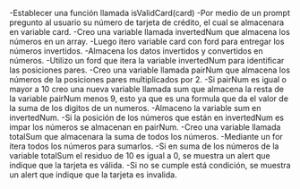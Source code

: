
-Establecer una función llamada isValidCard(card)
-Por medio de un prompt pregunto al usuario su número de tarjeta de crédito, el cual se almacenara en variable card.
-Creo una variable llamada invertedNum que almacena los números en un array.
-Luego itero variable card con ford para entregar los números invertidos.
-Almacena los datos invertidos y convertidos en números.
-Utilizo un ford que itera la variable invertedNum para identificar las posiciones pares.
-Creo una variable llamada pairNum que almacena los números de la posiciones pares multiplicados por 2.
-Si pairNum es igual o mayor a 10 creo una nueva variable llamada sum que almacena la resta de la variable pairNum menos 9, esto ya que es una formula que da el valor de la suma de los digitos de un numeros.
-Almaceno la variable sum en invertedNum.
-Si la posición de los números que están en invertedNum es impar los números se almacenan en pairNum.
-Creo una variable llamada totalSum que almacenara la suma de todos los números.
-Mediante un for itera todos los números para sumarlos.
-Si en suma de los números de la variable totalSum el residuo de 10 es igual a 0, se muestra un alert que indique que la tarjeta es válida.
-Si no se cumple está condición, se muestra un alert que indique que la tarjeta es invalida.

